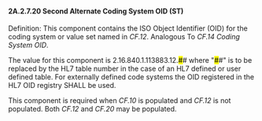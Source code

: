 #### 2A.2.7.20 Second Alternate Coding System OID (ST)

Definition: This component contains the ISO Object Identifier (OID) for the coding system or value set named in _CF.12_. Analogous To _CF.14 Coding System OID_.

The value for this component is 2.16.840.1.113883.12.<mark>#</mark># where "<mark>#</mark>#" is to be replaced by the HL7 table number in the case of an HL7 defined or user defined table. For externally defined code systems the OID registered in the HL7 OID registry SHALL be used.

This component is required when _CF.10_ is populated and _CF.12_ is not populated. Both _CF.12_ and _CF.20_ may be populated.
